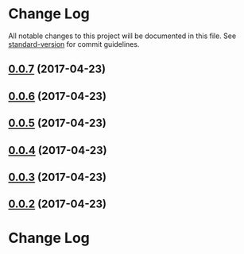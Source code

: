 # Change Log

All notable changes to this project will be documented in this file.
See [standard-version](https://github.com/conventional-changelog/standard-version) for commit guidelines.

<a name="0.0.7"></a>
## [0.0.7](https://github.com/mario-jerkovic/material-components-react/compare/@material-react/checkbox@0.0.6...@material-react/checkbox@0.0.7) (2017-04-23)




<a name="0.0.6"></a>
## [0.0.6](https://github.com/mario-jerkovic/material-components-react/compare/@material-react/checkbox@0.0.5...@material-react/checkbox@0.0.6) (2017-04-23)




<a name="0.0.5"></a>
## [0.0.5](https://github.com/mario-jerkovic/material-components-react/compare/@material-react/checkbox@0.0.4...@material-react/checkbox@0.0.5) (2017-04-23)




<a name="0.0.4"></a>
## [0.0.4](https://github.com/mario-jerkovic/material-components-react/compare/@material-react/checkbox@0.0.3...@material-react/checkbox@0.0.4) (2017-04-23)




<a name="0.0.3"></a>
## [0.0.3](https://github.com/mario-jerkovic/material-components-react/compare/@material-react/checkbox@0.0.2...@material-react/checkbox@0.0.3) (2017-04-23)




<a name="0.0.2"></a>
## [0.0.2](https://github.com/mario-jerkovic/material-components-react/compare/@material-react/checkbox@0.0.1...@material-react/checkbox@0.0.2) (2017-04-23)




# Change Log
